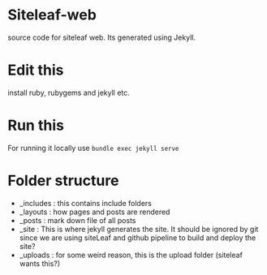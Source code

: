 # Siteleaf-web
source code for siteleaf web. Its generated using Jekyll.

# Edit this 
install ruby, rubygems and jekyll etc.

# Run this
For running it locally use `bundle exec jekyll serve`

# Folder structure
- _includes    : this contains include folders
- _layouts     : how pages and posts are rendered
- _posts       : mark down file of all posts
- _site        : This is where jekyll generates the site.
               It should be ignored by git since we are using siteLeaf and github pipeline to build and deploy the site? 
- _uploads     : for some weird reason, this is the upload folder (siteleaf wants this?)

